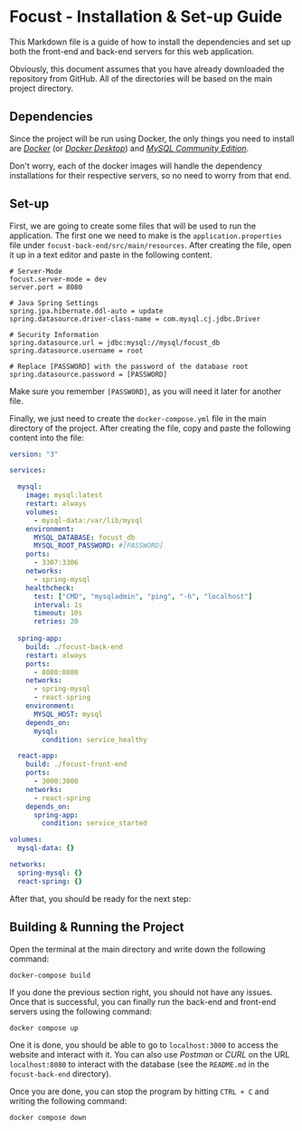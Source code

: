 # Focust - Installation & Set-up Guide
This Markdown file is a guide of how to install the dependencies and set up both the front-end and back-end servers for this web application.

Obviously, this document assumes that you have already downloaded the repository from GitHub. All of the directories will be based on the main project directory.

## Dependencies
Since the project will be run using Docker, the only things you need to install are [*Docker*](https://www.docker.com/) (or [*Docker Desktop*](https://www.docker.com/products/docker-desktop/)) and [*MySQL Community Edition*](https://dev.mysql.com/downloads/installer/).

Don't worry, each of the docker images will handle the dependency installations for their respective servers, so no need to worry from that end. 

## Set-up
First, we are going to create some files that will be used to run the application. The first one we need to make is the `application.properties` file under `focust-back-end/src/main/resources`. After creating the file, open it up in a text editor and paste in the following content.

```properties
# Server-Mode
focust.server-mode = dev
server.port = 8080

# Java Spring Settings
spring.jpa.hibernate.ddl-auto = update
spring.datasource.driver-class-name = com.mysql.cj.jdbc.Driver

# Security Information
spring.datasource.url = jdbc:mysql://mysql/focust_db
spring.datasource.username = root

# Replace [PASSWORD] with the password of the database root
spring.datasource.password = [PASSWORD]
```

Make sure you remember `[PASSWORD]`, as you will need it later for another file.

Finally, we just need to create the `docker-compose.yml` file in the main directory of the project. After creating the file, copy and paste the following content into the file:

```yml
version: "3"

services:

  mysql:
    image: mysql:latest
    restart: always
    volumes:
      - mysql-data:/var/lib/mysql
    environment:
      MYSQL_DATABASE: focust_db
      MYSQL_ROOT_PASSWORD: #[PASSWORD]
    ports:
      - 3307:3306
    networks:
      - spring-mysql
    healthcheck:
      test: ["CMD", "mysqladmin", "ping", "-h", "localhost"]
      interval: 1s
      timeout: 10s
      retries: 20
  
  spring-app:
    build: ./focust-back-end
    restart: always
    ports:
      - 8080:8080
    networks:
      - spring-mysql
      - react-spring
    environment:
      MYSQL_HOST: mysql
    depends_on:
      mysql:
        condition: service_healthy

  react-app:
    build: ./focust-front-end
    ports:
      - 3000:3000
    networks:
      - react-spring
    depends_on:
      spring-app:
        condition: service_started

volumes:
  mysql-data: {}

networks:
  spring-mysql: {}
  react-spring: {}
```

After that, you should be ready for the next step:

## Building & Running the Project
Open the terminal at the main directory and write down the following command:

```shell
docker-compose build
```

If you done the previous section right, you should not have any issues. Once that is successful, you can finally run the back-end and front-end servers using the following command:

```shell
docker compose up
```

One it is done, you should be able to go to `localhost:3000` to access the website and interact with it. You can also use *Postman* or *CURL* on the URL `localhost:8080` to interact with the database (see the `README.md` in the `focust-back-end` directory). 

Once you are done, you can stop the program by hitting `CTRL + C` and writing the following command:

```shell
docker compose down
```
